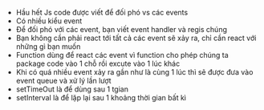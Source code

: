  - Hầu hết Js code được viết để đối phó vs các events
 - Có nhiều kiểu event
 - Để đối phó với các event, bạn viết event handler và regis chúng
 - Bạn không cần phải react tới tất cả các event sẽ xảy ra, chỉ cần react với những gì bạn muốn
 - Function dùng để react các event vì function cho phép chúng ta package code vào 1 chỗ rồi excute vào 1 lúc khác
 - Khi có quá nhiều event xảy ra gần như là cùng 1 lúc thì sẽ được đưa vào event queue và xử lý lần lượt
 - setTimeOut là để dùng sau 1 tgian
 - setInterval là để lặp lại sau 1 khoảng thời gian bất kì
  
